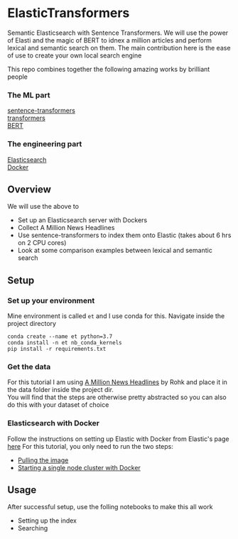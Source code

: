 # ElasticTransformers
Semantic Elasticsearch with Sentence Transformers. We will use the power of Elasti and the magic of BERT to idnex a million articles and perform lexical and semantic search on them. The main contribution here is the ease of use to create your own local search engine

This repo combines together the following amazing works by brilliant people

### The ML part
[sentence-transformers](https://github.com/UKPLab/sentence-transformers)  
[transformers](https://github.com/huggingface/transformers)  
[BERT](https://github.com/google-research/bert)
### The engineering part
[Elasticsearch](https://www.elastic.co/home)  
[Docker](https://hub.docker.com)

## Overview
We will use the above to 
- Set up an Elasticsearch server with Dockers
- Collect A Million News Headlines
- Use sentence-transformers to index them onto Elastic (takes about 6 hrs on 2 CPU cores)
- Look at some comparison examples between lexical and semantic search

## Setup
### Set up your environment
Mine environment is called `et` and I use conda for this. Navigate inside the project directory
```
conda create --name et python=3.7  
conda install -n et nb_conda_kernels  
pip install -r requirements.txt
```

### Get the data
For this tutorial I am using [A Million News Headlines](https://www.kaggle.com/therohk/million-headlines "Kaggle A Million News Headlines") by Rohk and place it in the data folder inside the project dir.   
You will find that the steps are otherwise pretty abstracted so you can also do this with your dataset of choice

### Elasticsearch with Docker
Follow the instructions on setting up Elastic with Docker from Elastic's page [here](https://www.elastic.co/guide/en/elasticsearch/reference/current/docker.html)
For this tutorial, you only need to run the two steps:
 - [Pulling the image](https://www.elastic.co/guide/en/elasticsearch/reference/current/docker.html#_pulling_the_image)
 - [Starting a single node cluster with Docker](https://www.elastic.co/guide/en/elasticsearch/reference/current/docker.html#docker-cli-run-dev-mode)

## Usage

After successful setup, use the folling notebooks to make this all work
- Setting up the index
- Searching